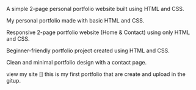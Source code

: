 A simple 2-page personal portfolio website built using HTML and CSS.

My personal portfolio made with basic HTML and CSS.

Responsive 2-page portfolio website (Home & Contact) using only HTML and CSS.

Beginner-friendly portfolio project created using HTML and CSS.

Clean and minimal portfolio design with a contact page.

view my site []
this is my first portfolio that are create and upload in the gitup.
